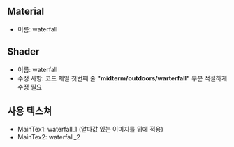 ## Material
- 이름: waterfall   

## Shader   
- 이름: waterfall
- 수정 사항: 코드 제일 첫번째 줄 **"midterm/outdoors/warterfall"** 부분 적절하게 수정 필요

## 사용 텍스쳐
- MainTex1: waterfall_1 (알파값 있는 이미지를 위에 적용)
- MainTex2: waterfall_2
